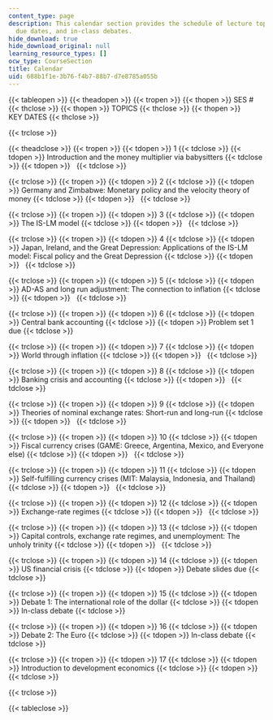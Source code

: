 ```yaml
---
content_type: page
description: This calendar section provides the schedule of lecture topics, assignment
  due dates, and in-class debates.
hide_download: true
hide_download_original: null
learning_resource_types: []
ocw_type: CourseSection
title: Calendar
uid: 688b1f1e-3b76-f4b7-88b7-d7e8785a055b
---
```


{{< tableopen >}}
{{< theadopen >}}
{{< tropen >}}
{{< thopen >}}
SES #
{{< thclose >}}
{{< thopen >}}
TOPICS
{{< thclose >}}
{{< thopen >}}
KEY DATES
{{< thclose >}}

{{< trclose >}}

{{< theadclose >}}
{{< tropen >}}
{{< tdopen >}}
1
{{< tdclose >}}
{{< tdopen >}}
Introduction and the money multiplier via babysitters
{{< tdclose >}}
{{< tdopen >}}
 
{{< tdclose >}}

{{< trclose >}}
{{< tropen >}}
{{< tdopen >}}
2
{{< tdclose >}}
{{< tdopen >}}
Germany and Zimbabwe: Monetary policy and the velocity theory of money
{{< tdclose >}}
{{< tdopen >}}
 
{{< tdclose >}}

{{< trclose >}}
{{< tropen >}}
{{< tdopen >}}
3
{{< tdclose >}}
{{< tdopen >}}
The IS-LM model
{{< tdclose >}}
{{< tdopen >}}
 
{{< tdclose >}}

{{< trclose >}}
{{< tropen >}}
{{< tdopen >}}
4
{{< tdclose >}}
{{< tdopen >}}
Japan, Ireland, and the Great Depression: Applications of the IS-LM model: Fiscal policy and the Great Depression
{{< tdclose >}}
{{< tdopen >}}
 
{{< tdclose >}}

{{< trclose >}}
{{< tropen >}}
{{< tdopen >}}
5
{{< tdclose >}}
{{< tdopen >}}
AD-AS and long run adjustment: The connection to inflation
{{< tdclose >}}
{{< tdopen >}}
 
{{< tdclose >}}

{{< trclose >}}
{{< tropen >}}
{{< tdopen >}}
6
{{< tdclose >}}
{{< tdopen >}}
Central bank accounting
{{< tdclose >}}
{{< tdopen >}}
Problem set 1 due
{{< tdclose >}}

{{< trclose >}}
{{< tropen >}}
{{< tdopen >}}
7
{{< tdclose >}}
{{< tdopen >}}
World through inflation
{{< tdclose >}}
{{< tdopen >}}
 
{{< tdclose >}}

{{< trclose >}}
{{< tropen >}}
{{< tdopen >}}
8
{{< tdclose >}}
{{< tdopen >}}
Banking crisis and accounting
{{< tdclose >}}
{{< tdopen >}}
 
{{< tdclose >}}

{{< trclose >}}
{{< tropen >}}
{{< tdopen >}}
9
{{< tdclose >}}
{{< tdopen >}}
Theories of nominal exchange rates: Short-run and long-run
{{< tdclose >}}
{{< tdopen >}}
 
{{< tdclose >}}

{{< trclose >}}
{{< tropen >}}
{{< tdopen >}}
10
{{< tdclose >}}
{{< tdopen >}}
Fiscal currency crises (GAME: Greece, Argentina, Mexico, and Everyone else)
{{< tdclose >}}
{{< tdopen >}}
 
{{< tdclose >}}

{{< trclose >}}
{{< tropen >}}
{{< tdopen >}}
11
{{< tdclose >}}
{{< tdopen >}}
Self-fulfilling currency crises (MIT: Malaysia, Indonesia, and Thailand)
{{< tdclose >}}
{{< tdopen >}}
 
{{< tdclose >}}

{{< trclose >}}
{{< tropen >}}
{{< tdopen >}}
12
{{< tdclose >}}
{{< tdopen >}}
Exchange-rate regimes
{{< tdclose >}}
{{< tdopen >}}
 
{{< tdclose >}}

{{< trclose >}}
{{< tropen >}}
{{< tdopen >}}
13
{{< tdclose >}}
{{< tdopen >}}
Capital controls, exchange rate regimes, and unemployment: The unholy trinity
{{< tdclose >}}
{{< tdopen >}}
 
{{< tdclose >}}

{{< trclose >}}
{{< tropen >}}
{{< tdopen >}}
14
{{< tdclose >}}
{{< tdopen >}}
US financial crisis
{{< tdclose >}}
{{< tdopen >}}
Debate slides due
{{< tdclose >}}

{{< trclose >}}
{{< tropen >}}
{{< tdopen >}}
15
{{< tdclose >}}
{{< tdopen >}}
Debate 1: The international role of the dollar
{{< tdclose >}}
{{< tdopen >}}
In-class debate
{{< tdclose >}}

{{< trclose >}}
{{< tropen >}}
{{< tdopen >}}
16
{{< tdclose >}}
{{< tdopen >}}
Debate 2: The Euro
{{< tdclose >}}
{{< tdopen >}}
In-class debate
{{< tdclose >}}

{{< trclose >}}
{{< tropen >}}
{{< tdopen >}}
17
{{< tdclose >}}
{{< tdopen >}}
Introduction to development economics
{{< tdclose >}}
{{< tdopen >}}
 
{{< tdclose >}}

{{< trclose >}}

{{< tableclose >}}